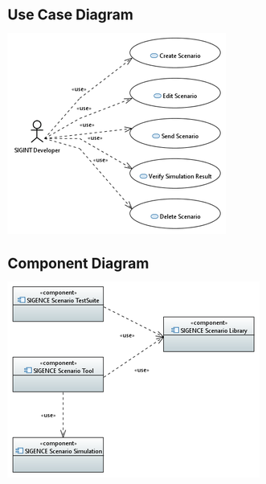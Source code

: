 # Use Case Diagram
![Use Case Diagram](Modelling/Exports/Model_SIGENCE_Scenario_Tool_Use_Case_Diagram.PNG "Use Case Diagram")

# Component Diagram
![Component Diagram](Modelling/Exports/Model_SIGENCE_Scenario_Tool_Component_Diagram.PNG "Component Diagram")
